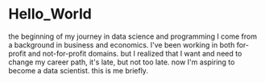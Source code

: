 # Hello_World
the beginning of my journey in data science and programming
I come from a background in business and economics. I've been working in both for-profit and not-for-profit domains. but I realized that I want and need to change my career path, it's late, but not too late. now I'm aspiring to become a data scientist. this is me briefly.
